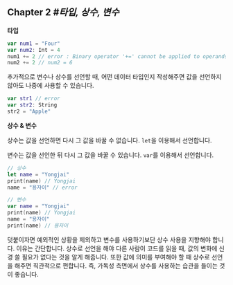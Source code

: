 ## Chapter 2 *#타입, 상수, 변수*

**타입**

```swift
var num1 = "Four"
var num2: Int = 4
num1 += 2 // error : Binary operator '+=' cannot be applied to operands of type 'String' and 'Int'
num2 += 2 // num2 = 6
```

추가적으로 변수나 상수를 선언할 때, 어떤 데이터 타입인지 작성해주면 값을 선언하지 않아도 나중에 사용할 수 있습니다.

```Swift
var str1 // error
var str2: String
str2 = "Apple"
```



**상수 & 변수**

상수는 값을 선언하면 다시 그 값을 바꿀 수 없습니다. `let`을 이용해서 선언합니다.

변수는 값을 선언한 뒤 다시 그 값을 바꿀 수 있습니다. `var`를 이용해서 선언합니다.

```swift
// 상수
let name = "Yongjai"
print(name) // Yongjai
name = "용자이" // error

// 변수
var name = "Yongjai"
print(name) // Yongjai
name = "용자이"
print(name) // 용자이
```

 덧붙이자면 예외적인 상황을 제외하고 변수를 사용하기보단 상수 사용을 지향해야 합니다. 이유는 간단합니다. 상수로 선언을 해야 다른 사람이 코드를 읽을 때, 값의 변화에 신경 쓸 필요가 없다는 것을 알게 해줍니다. 또한 값에 의미를 부여해야 할 때 상수로 선언을 해주면 직관적으로 편합니다. 즉, 가독성 측면에서 상수를 사용하는 습관을 들이는 것이 좋습니다.

